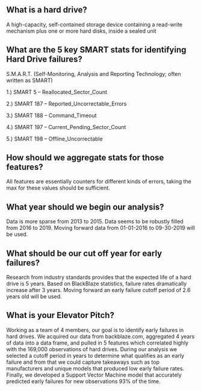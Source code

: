 ## What is a hard drive?

A high-capacity, self-contained storage device containing a read-write mechanism plus one or more hard disks, inside a sealed unit

## What are the 5 key SMART stats for identifying Hard Drive failures?

S.M.A.R.T. (Self-Monitoring, Analysis and Reporting Technology; often written as SMART)

1.) SMART 5 – Reallocated_Sector_Count

2.) SMART 187 – Reported_Uncorrectable_Errors

3.) SMART 188 – Command_Timeout

4.) SMART 197 – Current_Pending_Sector_Count

5.) SMART 198 – Offline_Uncorrectable


## How should we aggregate stats for those features?

All features are essentially counters for different kinds of errors, taking the max for these values should be sufficient.

## What year should we begin our analysis?

Data is more sparse from 2013 to 2015. Data seems to be robustly filled from 2016 to 2019. Moving forward data from 01-01-2016 to 09-30-2019 will be used.

## What should be our cut off year for early failures?

Research from industry standards provides that the expected life of a hard drive is 5 years. Based on BlackBlaze statistics, failure rates dramatically increase after 3 years. Moving forward an early failure cutoff period of 2.6 years old will be used.

## What is your Elevator Pitch?

Working as a team of 4 members, our goal is to identify early failures in hard drives. We acquired our data from backblaze.com, aggregated 4 years of data into a data frame, and pulled in 5 features which correlated highly with the 169,000 observations of hard drives. During our analysis we selected a cutoff period in years to determine what qualifies as an early failure and from that we could capture takeaways such as top manufacturers and unique models that produced low early failure rates. Finally, we developed a Support Vector Machine model that accurately predicted early failures for new observations 93% of the time.